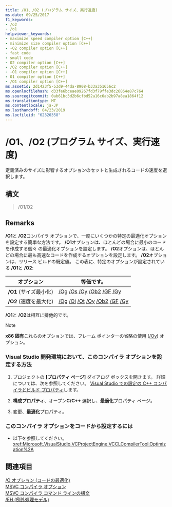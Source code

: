 ```yaml
---
title: /O1、/O2 (プログラム サイズ、実行速度)
ms.date: 09/25/2017
f1_keywords:
- /o2
- /o1
helpviewer_keywords:
- maximize speed compiler option [C++]
- minimize size compiler option [C++]
- -O2 compiler option [C++]
- fast code
- small code
- O2 compiler option [C++]
- /O2 compiler option [C++]
- -O1 compiler option [C++]
- O1 compiler option [C++]
- /O1 compiler option [C++]
ms.assetid: 2d1423f5-53d9-44da-8908-b33a351656c2
ms.openlocfilehash: d33fe6bceae09267fd3f79ffe3dc26864e87c764
ms.sourcegitcommit: 0ab61bc3d2b6cfbd52a16c6ab2b97a8ea1864f12
ms.translationtype: MT
ms.contentlocale: ja-JP
ms.lasthandoff: 04/23/2019
ms.locfileid: "62320358"
---
```

# <a name="o1-o2-minimize-size-maximize-speed"></a>/O1、/O2 (プログラム サイズ、実行速度)

定義済みのサイズに影響するオプションのセットと生成されるコードの速度を選択します。

## <a name="syntax"></a>構文

> /O1/O2

## <a name="remarks"></a>Remarks

**/O1**と **/O2**コンパイラ オプションで、一度にいくつかの特定の最適化オプションを設定する簡単な方法です。 **/O1**オプションは、ほとんどの場合に最小のコードを作成する個々 の最適化オプションを設定します。 **/O2**オプションは、ほとんどの場合に最も高速なコードを作成するオプションを設定します。 **/O2**オプションは、リリース ビルドの既定値。 この表に、特定のオプションが設定されている **/O1**と **/O2**:

|オプション|等価です。|
|------------|-------------------|
|**/O1** (サイズ最小化)|[/Og](og-global-optimizations.md) [/Os](os-ot-favor-small-code-favor-fast-code.md) [/Oy](oy-frame-pointer-omission.md) [/Ob2](ob-inline-function-expansion.md) [/GF](gf-eliminate-duplicate-strings.md) [/Gy](gy-enable-function-level-linking.md)|
|**/O2** (速度を最大化)|[/Og](og-global-optimizations.md) [/Oi](oi-generate-intrinsic-functions.md) [/Ot](os-ot-favor-small-code-favor-fast-code.md) [/Oy](oy-frame-pointer-omission.md) [/Ob2](ob-inline-function-expansion.md) [/GF](gf-eliminate-duplicate-strings.md) [/Gy](gy-enable-function-level-linking.md)|

**/O1**と **/O2**は相互に排他的です。

> [!NOTE]
> **x86 固有**これらのオプションでは、フレーム ポインターの省略の使用 ([/Oy](oy-frame-pointer-omission.md)) オプション。

### <a name="to-set-this-compiler-option-in-the-visual-studio-development-environment"></a>Visual Studio 開発環境において、このコンパイラ オプションを設定する方法

1. プロジェクトの **[プロパティ ページ]** ダイアログ ボックスを開きます。 詳細については、次を参照してください。 [Visual Studio での設定の C++ コンパイラとビルド プロパティ](../working-with-project-properties.md)します。

1. **構成プロパティ**、オープン**C/C++** 選択し、**最適化**プロパティ ページ。

1. 変更、**最適化**プロパティ。

### <a name="to-set-this-compiler-option-programmatically"></a>このコンパイラ オプションをコードから設定するには

- 以下を参照してください。<xref:Microsoft.VisualStudio.VCProjectEngine.VCCLCompilerTool.Optimization%2A>

## <a name="see-also"></a>関連項目

[/O オプション (コードの最適化)](o-options-optimize-code.md)<br/>
[MSVC コンパイラ オプション](compiler-options.md)<br/>
[MSVC コンパイラ コマンド ラインの構文](compiler-command-line-syntax.md)<br/>
[/EH (例外処理モデル)](eh-exception-handling-model.md)
